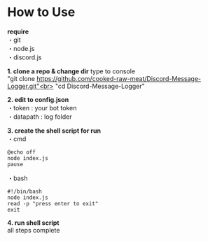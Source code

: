 # How to Use

**require**<br>
・git<br>
・node.js<br>
・discord.js<br>

**1. clone a repo & change dir**
type to console<br>
"git clone https://github.com/cooked-raw-meat/Discord-Message-Logger.git"<br>
"cd Discord-Message-Logger"

**2. edit to config.json**<br>
・token    : your bot token<br>
・datapath : log folder

**3. create the shell script for run**<br>
・cmd
```
@echo off
node index.js
pause
```
・bash
```
#!/bin/bash
node index.js
read -p "press enter to exit"
exit
```

**4. run shell script**<br>
all steps complete
